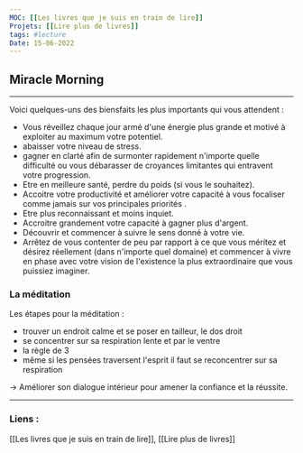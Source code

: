 ```yaml
---
MOC: [[Les livres que je suis en train de lire]]
Projets: [[Lire plus de livres]]
tags: #lecture
Date: 15-06-2022
---
```


## Miracle Morning

---

Voici quelques-uns des biensfaits les plus importants qui vous attendent : 
- Vous réveillez chaque jour armé d'une énergie plus grande et motivé à exploiter au maximum votre potentiel.
- abaisser votre niveau de stress.
- gagner en clarté afin de surmonter rapidement n'importe quelle difficulté ou vous débarasser de croyances limitantes qui entravent votre progression. 
- Etre en meilleure santé, perdre du poids (si vous le souhaitez). 
- Accoitre votre productivité et améliorer votre capacité à vous focaliser comme jamais sur vos principales priorités . 
- Etre plus reconnaissant et moins inquiet. 
- Accroitre grandement votre capacité à gagner plus d'argent. 
- Découvrir et commencer à suivre le sens donné à votre vie. 
- Arrêtez de vous contenter de peu par rapport à ce que vous méritez et désirez réellement (dans n'importe quel domaine) et commencer à vivre en phase avec votre vision de l'existence la plus extraordinaire que vous puissiez imaginer.


### La méditation 

Les étapes pour la méditation : 
- trouver un endroit calme et se poser en tailleur, le dos droit 
- se concentrer sur sa respiration lente et par le ventre
- la règle de 3 
- même si les pensées traversent l'esprit il faut se reconcentrer sur sa respiration

-> Améliorer son dialogue intérieur pour amener la confiance et la réussite. 

---
### Liens :

[[Les livres que je suis en train de lire]], [[Lire plus de livres]]
  